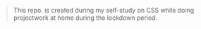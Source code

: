 > This repo. is created during my self-study on CSS while doing projectwork at home during the lockdown period.